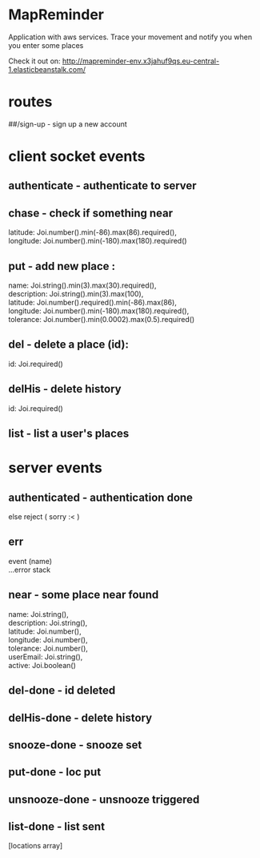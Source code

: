 # MapReminder
Application with aws services.
Trace your movement and notify you when you enter some places

Check it out on: http://mapreminder-env.x3jahuf9qs.eu-central-1.elasticbeanstalk.com/

# routes 

##/sign-up - sign up a new account

# client socket events

## authenticate - authenticate to server

## chase - check if something near
latitude: Joi.number().min(-86).max(86).required(),  
longitude: Joi.number().min(-180).max(180).required()  

## put - add new place :
name: Joi.string().min(3).max(30).required(),  
description: Joi.string().min(3).max(100),  
latitude: Joi.number().required().min(-86).max(86),  
longitude: Joi.number().min(-180).max(180).required(),  
tolerance: Joi.number().min(0.0002).max(0.5).required()  

## del - delete a place (id):
id: Joi.required()

## delHis - delete history
id: Joi.required()

## list - list a user's places

# server events 

## authenticated - authentication done
else reject ( sorry :< )

## err
event (name)  
...error stack  

## near - some place near found
name: Joi.string(),  
description: Joi.string(),  
latitude: Joi.number(),  
longitude: Joi.number(),  
tolerance: Joi.number(),  
userEmail: Joi.string(),  
active: Joi.boolean()  

## del-done - id deleted

## delHis-done - delete history

## snooze-done - snooze set

## put-done - loc put

## unsnooze-done - unsnooze triggered

## list-done - list sent
[locations array]